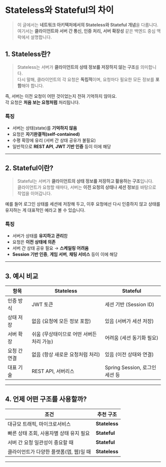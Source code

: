 # Stateless와 Stateful의 차이

> 이 글에서는 **네트워크 아키텍처에서의 Stateless와 Stateful 개념**을 다룹니다.  
> 여기서는 **클라이언트와 서버 간 통신, 인증 처리, 서버 확장성** 같은 백엔드 중심 맥락에서 설명합니다.  

## 1. Stateless란?

> Stateless는 서버가 **클라이언트의 상태 정보를 저장하지 않는 구조**를 의미합니다.  
> 다시 말해, 클라이언트의 각 요청은 **독립적**이며, 요청마다 필요한 모든 정보를 **포함**해야 합니다.  

즉, 서버는 이전 요청이 어떤 것이었는지 전혀 기억하지 않아요.  
각 요청은 **처음 보는 요청처럼** 처리됩니다.  

### 특징

* 서버는 상태(state)를 **기억하지 않음**
* 요청은 **자기완결적(self-contained)**
* 수평 확장에 유리 (서버 간 상태 공유가 불필요)
* 일반적으로 **REST API**, **JWT 기반 인증** 등이 이에 해당

---

## 2. Stateful이란?

> Stateful는 서버가 **클라이언트의 상태 정보를 저장하고 활용하는 구조**입니다.  
> 클라이언트가 요청할 때마다, 서버는 **이전 요청의 상태나 세션 정보**를 바탕으로 작업을 이어갑니다.  

예를 들어 로그인 상태를 세션에 저장해 두고, 이후 요청에선 다시 인증하지 않고 상태를 유지하는 게 대표적인 예라고 볼 수 있습니다.

### 특징

* 서버가 상태를 **유지하고 관리**함
* 요청은 **이전 상태에 의존**
* 서버 간 상태 공유 필요 → **스케일링 어려움**
* **Session 기반 인증**, **게임 서버**, **채팅 서비스** 등이 이에 해당

---

## 3. 예시 비교

| 항목      | Stateless                | Stateful                 |
| ------- | ------------------------ | ------------------------ |
| 인증 방식   | JWT 토큰                   | 세션 기반 (Session ID)       |
| 상태 저장   | 없음 (요청에 모든 정보 포함)        | 있음 (서버가 세션 저장)           |
| 서버 확장   | 쉬움 (무상태이므로 어떤 서버든 처리 가능) | 어려움 (세션 동기화 필요)          |
| 요청 간 연결 | 없음 (항상 새로운 요청처럼 처리)      | 있음 (이전 상태와 연결)           |
| 대표 기술   | REST API, 서버리스           | Spring Session, 로그인 세션 등 |

---

## 4. 언제 어떤 구조를 사용할까?

| 조건                      | 추천 구조         |
| ----------------------- | ------------- |
| 대규모 트래픽, 마이크로서비스        | **Stateless** |
| 빠른 상태 조회, 사용자별 상태 유지 필요 | **Stateful**  |
| 서버 간 요청 일관성이 중요할 때      | **Stateful**  |
| 클라이언트가 다양한 플랫폼(앱, 웹)일 때 | **Stateless** |

---
